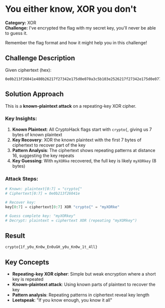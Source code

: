 # You either know, XOR you don't

**Category:** XOR  
**Challenge:** I've encrypted the flag with my secret key, you'll never be able to guess it.

Remember the flag format and how it might help you in this challenge!

## Challenge Description

Given ciphertext (hex):
```
0e0b213f26041e480b26217f27342e175d0e070a3c5b103e2526217f27342e175d0e077e263451150104
```

## Solution Approach

This is a **known-plaintext attack** on a repeating-key XOR cipher.

### Key Insights:

1. **Known Plaintext**: All CryptoHack flags start with `crypto{`, giving us 7 bytes of known plaintext
2. **Key Recovery**: XOR the known plaintext with the first 7 bytes of ciphertext to recover part of the key
3. **Pattern Analysis**: The ciphertext shows repeating patterns at distance 16, suggesting the key repeats
4. **Key Guessing**: With `myXORke` recovered, the full key is likely `myXORkey` (8 bytes)

### Attack Steps:

```python
# Known: plaintext[0:7] = "crypto{"
# Ciphertext[0:7] = 0e0b213f26041e

# Recover key:
key[0:7] = ciphertext[0:7] XOR "crypto{" = "myXORke"

# Guess complete key: "myXORkey"
# Decrypt: plaintext = ciphertext XOR (repeating "myXORkey")
```

## Result

```
crypto{1f_y0u_Kn0w_En0uGH_y0u_Kn0w_1t_4ll}
```

## Key Concepts

- **Repeating-key XOR cipher**: Simple but weak encryption where a short key is repeated
- **Known-plaintext attack**: Using known parts of plaintext to recover the key
- **Pattern analysis**: Repeating patterns in ciphertext reveal key length
- **Leetspeak**: "If you know enough, you know it all"
